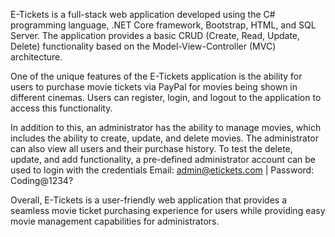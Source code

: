 E-Tickets is a full-stack web application developed using the C# programming language, .NET Core framework, Bootstrap, HTML, and SQL Server. The application provides a basic CRUD (Create, Read, Update, Delete) functionality based on the Model-View-Controller (MVC) architecture.

One of the unique features of the E-Tickets application is the ability for users to purchase movie tickets via PayPal for movies being shown in different cinemas. Users can register, login, and logout to the application to access this functionality.

In addition to this, an administrator has the ability to manage movies, which includes the ability to create, update, and delete movies. The administrator can also view all users and their purchase history. To test the delete, update, and add functionality, a pre-defined administrator account can be used to login with the credentials Email: admin@etickets.com | Password: Coding@1234?

Overall, E-Tickets is a user-friendly web application that provides a seamless movie ticket purchasing experience for users while providing easy movie management capabilities for administrators.
